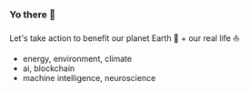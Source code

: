 ### Yo there 👋

Let's take action to benefit our planet Earth 🚀 + our real life ⛵️

- energy, environment, climate
- ai, blockchain
- machine intelligence, neuroscience
